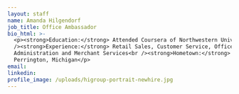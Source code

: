 ```yaml
---
layout: staff
name: Amanda Hilgendorf
job_title: Office Ambassador
bio_html: >-
  <p><strong>Education:</strong> Attended Coursera of Northwestern University<br
  /><strong>Experience:</strong> Retail Sales, Customer Service, Office
  Administration and Merchant Services<br /><strong>Hometown:</strong>
  Perrington, Michigan</p>
email:
linkedin:
profile_image: /uploads/higroup-portrait-newhire.jpg
---
```


